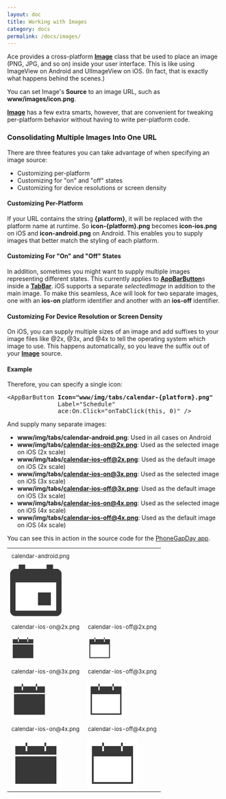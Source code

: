 ```yaml
---
layout: doc
title: Working with Images
category: docs
permalink: /docs/images/
---
```


Ace provides a cross-platform [<b>Image</b>](/docs/ref/#Image) class that be used to place an image (PNG, JPG, and so on) inside 
your user interface. This is like using ImageView on Android and UIImageView on iOS. (In fact, that is exactly what happens behind the scenes.)

You can set Image's <b>Source</b> to an image URL, such as <b>www/images/icon.png</b>.

[<b>Image</b>](/docs/ref/#Image) has a few extra smarts, however, that are convenient for tweaking per-platform behavior without having 
to write per-platform code.

### Consolidating Multiple Images Into One URL

There are three features you can take advantage of when specifying an image source:

* Customizing per-platform
* Customizing for "on" and "off" states
* Customizing for device resolutions or screen density

#### Customizing Per-Platform
If your URL contains the string <b>{platform}</b>, it will be replaced with the platform name at runtime. So <b>icon-{platform}.png</b> 
becomes <b>icon-ios.png</b> on iOS and <b>icon-android.png</b> on Android. This enables you to supply images that better match the styling 
of each platform.

#### Customizing For "On" and "Off" States
In addition, sometimes you might want to supply multiple images representing different states. This currently applies to 
[<b>AppBarButton</b>](/docs/ref/#AppBarButton)s inside a [<b>TabBar</b>](/docs/ref/#TabBar). iOS supports a separate *selectedImage* in addition to the main image. To make this seamless, 
Ace will look for two separate images, one with an <b>ios-on</b> platform identifier and another with an <b>ios-off</b> identifier.

#### Customizing For Device Resolution or Screen Density
On iOS, you can supply multiple sizes of an image and add suffixes to your image files like @2x, @3x, and @4x to 
tell the operating system which image to use. This happens automatically, so you leave the suffix out of your [<b>Image</b>](/docs/ref/#Image) source.

#### Example
Therefore, you can specify a single icon:

<pre>
&lt;AppBarButton <b>Icon="www/img/tabs/calendar-{platform}.png"</b> 
              Label="Schedule" 
              ace:On.Click="onTabClick(this, 0)" />
</pre>

And supply many separate images:

* <b>www/img/tabs/calendar-android.png</b>: Used in all cases on Android
* <b>www/img/tabs/calendar-ios-on@2x.png</b>: Used as the selected image on iOS (2x scale)
* <b>www/img/tabs/calendar-ios-off@2x.png</b>: Used as the default image on iOS (2x scale)
* <b>www/img/tabs/calendar-ios-on@3x.png</b>: Used as the selected image on iOS (3x scale)
* <b>www/img/tabs/calendar-ios-off@3x.png</b>: Used as the default image on iOS (3x scale)
* <b>www/img/tabs/calendar-ios-on@4x.png</b>: Used as the selected image on iOS (4x scale)
* <b>www/img/tabs/calendar-ios-off@4x.png</b>: Used as the default image on iOS (4x scale)

You can see this in action in the source code for the [PhoneGapDay app](/apps). 

<table>
<tr colspan="2">
<td style="padding:10px;font-size:small">calendar-android.png</td>
</tr>
<tr colspan="2">
<td><img src="/assets/images/docs/calendar-android.png"/></td>
</tr>
<tr>
<td style="padding:10px;font-size:small">calendar-ios-on@2x.png</td>
<td style="padding:10px;font-size:small">calendar-ios-off@2x.png</td>
</tr>
<tr>
<td><img src="/assets/images/docs/calendar-ios-on@2x.png"/></td>
<td><img src="/assets/images/docs/calendar-ios-off@2x.png"/></td>
</tr>
<tr>
<td style="padding:10px;font-size:small">calendar-ios-on@3x.png</td>
<td style="padding:10px;font-size:small">calendar-ios-off@3x.png</td>
</tr>
<tr>
<td><img src="/assets/images/docs/calendar-ios-on@3x.png"/></td>
<td><img src="/assets/images/docs/calendar-ios-off@3x.png"/></td>
</tr>
<tr>
<td style="padding:10px;font-size:small">calendar-ios-on@4x.png</td>
<td style="padding:10px;font-size:small">calendar-ios-off@4x.png</td>
</tr>
<tr>
<td><img src="/assets/images/docs/calendar-ios-on@4x.png"/></td>
<td><img src="/assets/images/docs/calendar-ios-off@4x.png"/></td>
</tr>
</table>

